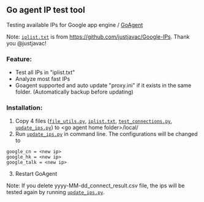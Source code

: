## Go agent IP test tool
Testing available IPs for Google app engine / [GoAgent](https://github.com/goagent/goagent)


Note: [`iplist.txt`](iplist.txt) is from https://github.com/justjavac/Google-IPs. Thank you @justjavac!

### Feature:
* Test all IPs in "iplist.txt"
* Analyze most fast IPs
* Goagent supported and auto update "proxy.ini" if it exists in the same folder. (Automatically backup before updating)

### Installation:
1. Copy 4 files ([`file_utils.py`](file_utils.py), [`iplist.txt`](iplist.txt), [`test_connections.py`](test_connections.py), [`update_ips.py`](update_ips.py)) to &lt;go agent home folder>/local/
2. Run [`update_ips.py`](update_ips.py) in command line. The configurations will be changed to


 ```
 google_cn = <new ip>
 google_hk = <new ip>
 google_talk = <new ip>
 ```


3. Restart GoAgent


Note: If you delete yyyy-MM-dd_connect_result.csv file, the ips will be tested again by running [`update_ips.py`](update_ips.py).
